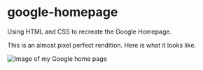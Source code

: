 # google-homepage
Using HTML and CSS to recreate the Google Homepage.

This is an almost pixel perfect rendition. Here is what it looks like.


![Image of my Google home page](https://github.com/mueedurrehman/google-homepage/blob/master/CurrentVersion.png)
